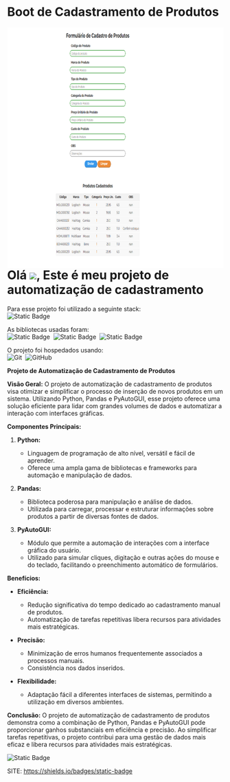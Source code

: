 # Boot de Cadastramento de Produtos

<img align="right" height="560em" src="Captura de tela 2024-01-09 185809.png">

<h1 align="left">Olá <img src="https://raw.githubusercontent.com/kaueMarques/kaueMarques/master/hi.gif" height="30px">, Este é meu projeto de automatização de cadastramento</h1>

Para esse projeto foi utilizado a seguinte stack: <br>
![Static Badge](https://img.shields.io/badge/Python-brightgreen)&nbsp;

As bibliotecas usadas foram: <br>
![Static Badge](https://img.shields.io/badge/Pyautogui-brightgreen)&nbsp;
![Static Badge](https://img.shields.io/badge/pandas-blue)&nbsp;
![Static Badge](https://img.shields.io/badge/matplotlib-blue)&nbsp;
<br>

O projeto foi hospedados usando:<br>
![Git](https://img.shields.io/badge/-Git-05122A?style=flat&logo=git)&nbsp;
![GitHub](https://img.shields.io/badge/-GitHub-05122A?style=flat&logo=github)&nbsp;
<br>

**Projeto de Automatização de Cadastramento de Produtos**

**Visão Geral:**
O projeto de automatização de cadastramento de produtos visa otimizar e simplificar o processo de inserção de novos produtos em um sistema. Utilizando Python, Pandas e PyAutoGUI, esse projeto oferece uma solução eficiente para lidar com grandes volumes de dados e automatizar a interação com interfaces gráficas.

**Componentes Principais:**

1. **Python:**
   - Linguagem de programação de alto nível, versátil e fácil de aprender.
   - Oferece uma ampla gama de bibliotecas e frameworks para automação e manipulação de dados.

2. **Pandas:**
   - Biblioteca poderosa para manipulação e análise de dados.
   - Utilizada para carregar, processar e estruturar informações sobre produtos a partir de diversas fontes de dados.

3. **PyAutoGUI:**
   - Módulo que permite a automação de interações com a interface gráfica do usuário.
   - Utilizado para simular cliques, digitação e outras ações do mouse e do teclado, facilitando o preenchimento automático de formulários.


**Benefícios:**

- **Eficiência:**
  - Redução significativa do tempo dedicado ao cadastramento manual de produtos.
  - Automatização de tarefas repetitivas libera recursos para atividades mais estratégicas.

- **Precisão:**
  - Minimização de erros humanos frequentemente associados a processos manuais.
  - Consistência nos dados inseridos.

- **Flexibilidade:**
  - Adaptação fácil a diferentes interfaces de sistemas, permitindo a utilização em diversos ambientes.

**Conclusão:**
O projeto de automatização de cadastramento de produtos demonstra como a combinação de Python, Pandas e PyAutoGUI pode proporcionar ganhos substanciais em eficiência e precisão. Ao simplificar tarefas repetitivas, o projeto contribui para uma gestão de dados mais eficaz e libera recursos para atividades mais estratégicas.

![Static Badge](https://img.shields.io/badge/Thank%20You-brightgreen)

SITE: https://shields.io/badges/static-badge
